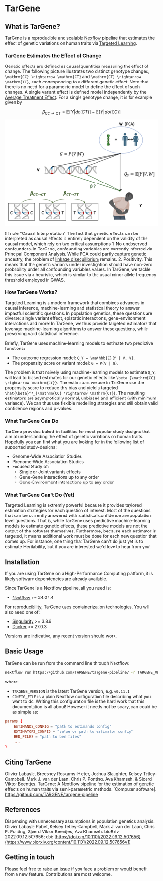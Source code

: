 # TarGene

## What is TarGene?

TarGene is a reproducible and scalable [Nexflow](https://www.nextflow.io/) pipeline that estimates the effect of genetic variations on human traits via [Targeted Learning](https://link.springer.com/book/10.1007/978-1-4419-9782-1).

### TarGene Estimates the Effect of Change

Genetic effects are defined as causal quantities measuring the effect of change. The following picture illustrates two distinct genotype changes, ``\mathrm{CC} \rightarrow \mathrm{CT}`` and ``\mathrm{CT} \rightarrow \mathrm{TT}``, each corresponding to a different genetic effect. Note that there is no need for a parametric model to define the effect of such changes. A single variant effect is defined model independently by the [Average Treatment Effect](https://en.wikipedia.org/wiki/Average_treatment_effect). For a single genotype change, it is for example given by

```math
\beta_{\mathrm{CC} \rightarrow \mathrm{CT}} = \mathbb{E}[Y | do(CT)] - \mathbb{E}[Y | do(CC)]
```

!["Illustrated Causal Model"](assets/illustrated_causal_model.png)

!!! note "Causal Interpretation"
    The fact that genetic effects can be interpreted as causal effects is entirely dependent on the validity of the causal model, which rely on two critical assumptions
    1. No unobserved confounders. In TarGene, confounding variables are currently inferred via Principal Component Analysis. While PCA could partly capture genetic ancestry, the problem of [linkage disequilibrium](https://www.nature.com/articles/s43586-021-00056-9) remains.
    2. Positivity. This means that the genetic variants under investigation should have non-zero probability under all confounding variables values. In TarGene, we tackle this issue via a heuristic, which is similar to the usual minor allele frequency threshold employed in GWAS.

### How TarGene Works?

Targeted Learning is a modern framework that combines advances in causal inference, machine-learning and statistical theory to answer impactful scientific questions. In population genetics, these questions are diverse: single variant effect, epistatic interactions, gene-environment interactions and more! In TarGene, we thus provide targeted estimators that leverage machine-learning algorithms to answer these questions, while preserving valid statistical inference.

Briefly, TarGene uses machine-learning models to estimate two predictive functions:

- The outcome regression model: ``Q_Y = \mathbb{E}[Y | V, W]``.
- The propensity score or variant model: ``G = P(V | W)``.

The problem is that naively using machine-learning models to estimate ``Q_Y``, will lead to biased estimates for our genetic effects like ``\beta_{\mathrm{CC} \rightarrow \mathrm{CT}}``. The estimators we use in TarGene use the propensity score to reduce this bias and yield a targeted ``\hat{\beta}^*_{\mathrm{CC} \rightarrow \mathrm{CT}}``. The resulting estimators are asymptotically normal, unbiased and efficient (with minimum variance). We can thus use flexible modelling strategies and still obtain valid confidence regions and p-values.

### What TarGene Can Do

TarGene provides baked-in facilities for most popular study designs that aim at understanding the effect of genetic variations on human traits. Hopefully you can find what you are looking for in the following list of supported study-designs:

- Genome-Wide Association Studies
- Phenome-Wide Association Studies
- Focused Study of:
  - Single or Joint variants effects
  - Gene-Gene interactions up to any order
  - Gene-Environment interactions up to any order

### What TarGene Can't Do (Yet)

Targeted Learning is extremly powerful because it provides taylored estimation strategies for each question of interest. Most of the questions that can be currently answered with statistical confidence are population level questions. That is, while TarGene uses predictive machine-learning models to estimate genetic effects, these predictive models are not the output of the software themselves. Furthermore, because each estimator is targeted, it means additional work must be done for each new question that comes up. For instance, one thing that TarGene can't do just yet is to estimate Heritability, but if you are interested we'd love to hear from you!

## Installation

If you are using TarGene on a High-Performance Computing platform, it is likely software dependencies are already available.

Since TarGene is a Nextflow pipeline, all you need is:

- [Nextflow](https://www.nextflow.io/docs/latest/install.html) >= 24.04.4

For reproducibility, TarGene uses containerization technologies. You will also need one of:

- [Singularity](https://docs.sylabs.io/guides/3.0/user-guide/installation.html) >= 3.8.6
- [Docker](https://docs.docker.com/engine/install/) >= 27.0.3

Versions are indicative, any recent version should work.

## Basic Usage

TarGene can be run from the command line through Nextflow:

```bash
nextflow run https://github.com/TARGENE/targene-pipeline/ -r TARGENE_VERSION -c CONFIG_FILE -resume
```

where:

- `TARGENE_VERSION` is the latest TarGene version, e.g. `v0.11.1`.
- `CONFIG_FILE` is a plain Nextflow configuration file describing what you want to do. Writing this configuration file is the hard work that this documentation is all about! However it needs not be scary, can could be as simple as:

```conf
params {
    ESTIMANDS_CONFIG = "path to estimands config"
    ESTIMATORS_CONFIG = "value or path to estimator config"
    BED_FILES = "path to bed files"
    ...
}
```

## Citing TarGene

Olivier Labayle, Breeshey Roskams-Hieter, Joshua Slaughter, Kelsey Tetley-Campbell, Mark J. van der Laan, Chris P. Ponting, Ava Khamseh, & Sjoerd Viktor Beentjes. TarGene: A Nextflow pipeline for the estimation of genetic effects on human traits via semi-parametric methods. [Computer software]. https://github.com/TARGENE/targene-pipeline

## References

Dispensing with unnecessary assumptions in population genetics analysis. Olivier Labayle Pabet, Kelsey Tetley-Campbell, Mark J. van der Laan, Chris P. Ponting, Sjoerd Viktor Beentjes, Ava Khamseh. bioRxiv 2022.09.12.507656; doi: [https://doi.org/10.1101/2022.09.12.507656](https://www.biorxiv.org/content/10.1101/2022.09.12.507656v1)

## Getting in touch

Please feel free to [raise an issue](https://github.com/TARGENE/targene-pipeline/issues) if you face a problem or would benefit from a new feature. Contributions are most welcome.
